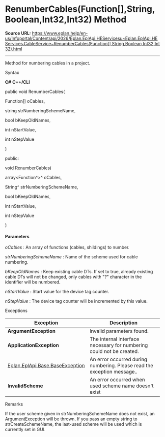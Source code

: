 # RenumberCables(Function[],String,Boolean,Int32,Int32) Method

**Source URL:** https://www.eplan.help/en-us/Infoportal/Content/api/2026/Eplan.EplApi.HEServicesu~Eplan.EplApi.HEServices.CableService~RenumberCables(Function[],String,Boolean,Int32,Int32).html

---

Method for numbering cables in a project.

Syntax

**C#**
**C++/CLI**


public void RenumberCables( 

   Function[] oCables,

   string strNumberingSchemeName,

   bool bKeepOldNames,

   int nStartValue,

   int nStepValue

)

public:

void RenumberCables( 

   array<Function^>^ oCables,

   String^ strNumberingSchemeName,

   bool bKeepOldNames,

   int nStartValue,

   int nStepValue

)


#### Parameters

*oCables*
:   An array of functions (cables, shildings) to number.

*strNumberingSchemeName*
:   Name of the scheme used for cable numbering.

*bKeepOldNames*
:   Keep existing cable DTs. If set to true, already existing cable DTs will not be changed, only cables with "?" character in the identifier will be numbered.

*nStartValue*
:   Start value for the device tag counter.

*nStepValue*
:   The device tag counter will be incremented by this value.

Exceptions

| Exception | Description |
| --- | --- |
| **ArgumentException** | Invalid parameters found. |
| **ApplicationException** | The internal interface necessary for numbering could not be created. |
| [Eplan.EplApi.Base.BaseException](Eplan.EplApi.Baseu~Eplan.EplApi.Base.BaseException.html) | An error occurred during numbering. Please read the exception message.. |
| **InvalidScheme** | An error occurred when used scheme name doesn't exist |

Remarks

If the user scheme given in strNumberingSchemeName does not exist, an ArgumentException will be thrown. If you pass an empty string to strCreateSchemeName, the last-used scheme will be used which is currently set in GUI.
